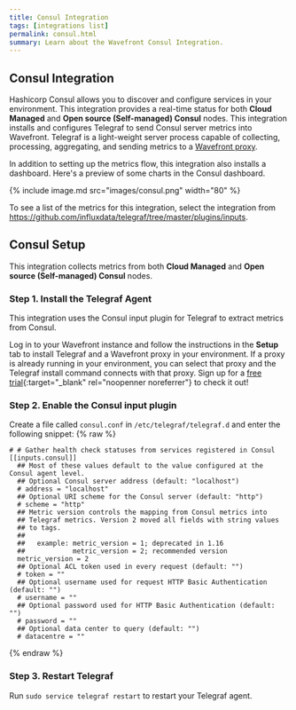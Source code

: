 ```yaml
---
title: Consul Integration
tags: [integrations list]
permalink: consul.html
summary: Learn about the Wavefront Consul Integration.
---
```

## Consul Integration

 Hashicorp Consul allows you to discover and configure services in your environment. This integration provides a real-time status for both **Cloud Managed** and **Open source (Self-managed) Consul** nodes.
This integration installs and configures Telegraf to send Consul server metrics into Wavefront. Telegraf is a light-weight server process capable of collecting, processing, aggregating, and sending metrics to a [Wavefront proxy](https://docs.wavefront.com/proxies.html).

In addition to setting up the metrics flow, this integration also installs a dashboard. Here's a preview of some charts in the Consul dashboard.

{% include image.md src="images/consul.png" width="80" %}


To see a list of the metrics for this integration, select the integration from <https://github.com/influxdata/telegraf/tree/master/plugins/inputs>.
## Consul Setup
This integration collects metrics from both **Cloud Managed** and **Open source (Self-managed) Consul** nodes.



### Step 1. Install the Telegraf Agent

This integration uses the Consul input plugin for Telegraf to extract metrics from Consul.

Log in to your Wavefront instance and follow the instructions in the **Setup** tab to install Telegraf and a Wavefront proxy in your environment. If a proxy is already running in your environment, you can select that proxy and the Telegraf install command connects with that proxy. Sign up for a [free trial](https://tanzu.vmware.com/observability-trial){:target="_blank" rel="noopenner noreferrer"} to check it out!

### Step 2. Enable the Consul input plugin

Create a file called `consul.conf` in `/etc/telegraf/telegraf.d` and enter the following snippet:
{% raw %}
```
# # Gather health check statuses from services registered in Consul
[[inputs.consul]]
  ## Most of these values default to the value configured at the Consul agent level.
  ## Optional Consul server address (default: "localhost")
  # address = "localhost"
  ## Optional URI scheme for the Consul server (default: "http")
  # scheme = "http"
  ## Metric version controls the mapping from Consul metrics into
  ## Telegraf metrics. Version 2 moved all fields with string values
  ## to tags.
  ##
  ##   example: metric_version = 1; deprecated in 1.16
  ##            metric_version = 2; recommended version
  metric_version = 2
  ## Optional ACL token used in every request (default: "")
  # token = ""
  ## Optional username used for request HTTP Basic Authentication (default: "")
  # username = ""
  ## Optional password used for HTTP Basic Authentication (default: "")
  # password = ""
  ## Optional data center to query (default: "")
  # datacentre = ""
```
{% endraw %}
### Step 3. Restart Telegraf

Run `sudo service telegraf restart` to restart your Telegraf agent.



